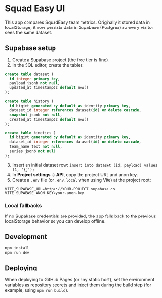 # Squad Easy UI

This app compares SquadEasy team metrics. Originally it stored data in localStorage; it now persists data in Supabase (Postgres) so every visitor sees the same dataset.

## Supabase setup

1. Create a Supabase project (the free tier is fine).
2. In the SQL editor, create the tables:
```sql
create table dataset (
  id integer primary key,
  payload jsonb not null,
  updated_at timestamptz default now()
);

create table history (
  id bigint generated by default as identity primary key,
  dataset_id integer references dataset(id) on delete cascade,
  snapshot jsonb not null,
  created_at timestamptz default now()
);

create table kinetics (
  id bigint generated by default as identity primary key,
  dataset_id integer references dataset(id) on delete cascade,
  team_name text not null,
  series jsonb not null
);
```
3. Insert an initial dataset row: `insert into dataset (id, payload) values (1, '{}');`
4. In **Project settings → API**, copy the project URL and anon key.
5. Create a `.env` file (or `.env.local` when using Vite) at the project root:
```env
VITE_SUPABASE_URL=https://YOUR-PROJECT.supabase.co
VITE_SUPABASE_ANON_KEY=your-anon-key
```

### Local fallbacks
If no Supabase credentials are provided, the app falls back to the previous localStorage behavior so you can develop offline.

## Development

```bash
npm install
npm run dev
```

## Deploying

When deploying to GitHub Pages (or any static host), set the environment variables as repository secrets and inject them during the build step (for example, using `npm run build`).

